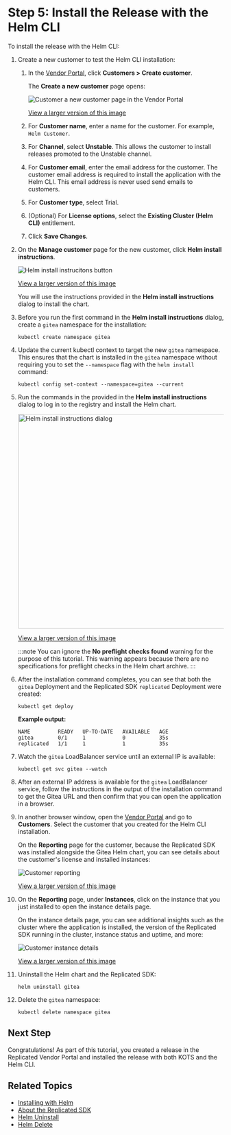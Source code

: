 # Step 5: Install the Release with the Helm CLI

To install the release with the Helm CLI:

1. Create a new customer to test the Helm CLI installation:

   1. In the [Vendor Portal](https://vendor.replicated.com), click **Customers > Create customer**.

      The **Create a new customer** page opens:

      ![Customer a new customer page in the Vendor Portal](/images/create-customer.png)

      [View a larger version of this image](/images/create-customer.png)

   1. For **Customer name**, enter a name for the customer. For example, `Helm Customer`.

   1. For **Channel**, select **Unstable**. This allows the customer to install releases promoted to the Unstable channel.

   1. For **Customer email**, enter the email address for the customer. The customer email address is required to install the application with the Helm CLI. This email address is never used send emails to customers.

   1. For **Customer type**, select Trial.

   1. (Optional) For **License options**, select the **Existing Cluster (Helm CLI)** entitlement. 

   1. Click **Save Changes**.

1. On the **Manage customer** page for the new customer, click **Helm install instructions**.

   ![Helm install instrucitons button](/images/tutorial-gitea-helm-customer-install-button.png)

   [View a larger version of this image](/images/tutorial-gitea-helm-customer-install-button.png)

   You will use the instructions provided in the **Helm install instructions** dialog to install the chart.

1. Before you run the first command in the **Helm install instructions** dialog, create a `gitea` namespace for the installation:

   ```
   kubectl create namespace gitea
   ```

1. Update the current kubectl context to target the new `gitea` namespace. This ensures that the chart is installed in the `gitea` namespace without requiring you to set the `--namespace` flag with the `helm install` command:

   ```
   kubectl config set-context --namespace=gitea --current
   ```

1. Run the commands in the provided in the **Helm install instructions** dialog to log in to the registry and install the Helm chart.

   <img alt="Helm install instructions dialog" src="/images/tutorial-gitea-helm-install-instructions.png" width="500px"/>

   [View a larger version of this image](/images/tutorial-gitea-helm-install-instructions.png)

   :::note
   You can ignore the **No preflight checks found** warning for the purpose of this tutorial. This warning appears because there are no specifications for preflight checks in the Helm chart archive.
   :::

1. After the installation command completes, you can see that both the `gitea` Deployment and the Replicated SDK `replicated` Deployment were created:

   ```
   kubectl get deploy
   ```
   **Example output:**
   ```
   NAME         READY   UP-TO-DATE   AVAILABLE   AGE
   gitea        0/1     1            0           35s
   replicated   1/1     1            1           35s
   ```

1. Watch the `gitea` LoadBalancer service until an external IP is available:

   ```
   kubectl get svc gitea --watch
   ```

1. After an external IP address is available for the `gitea` LoadBalancer service, follow the instructions in the output of the installation command to get the Gitea URL and then confirm that you can open the application in a browser.

1. In another browser window, open the [Vendor Portal](https://vendor.replicated.com/) and go to **Customers**. Select the customer that you created for the Helm CLI installation.

    On the **Reporting** page for the customer, because the Replicated SDK was installed alongside the Gitea Helm chart, you can see details about the customer's license and installed instances:

    ![Customer reporting](/images/tutorial-gitea-helm-reporting.png)

    [View a larger version of this image](/images/tutorial-gitea-helm-reporting.png)

1. On the **Reporting** page, under **Instances**, click on the instance that you just installed to open the instance details page.

    On the instance details page, you can see additional insights such as the cluster where the application is installed, the version of the Replicated SDK running in the cluster, instance status and uptime, and more:

    ![Customer instance details](/images/tutorial-gitea-helm-instance.png)

    [View a larger version of this image](/images/tutorial-gitea-helm-instance.png)

1. Uninstall the Helm chart and the Replicated SDK:

    ```
    helm uninstall gitea
    ```

1. Delete the `gitea` namespace:
 
    ```
    kubectl delete namespace gitea
    ```

## Next Step

Congratulations! As part of this tutorial, you created a release in the Replicated Vendor Portal and installed the release with both KOTS and the Helm CLI.

## Related Topics

* [Installing with Helm](/vendor/install-with-helm)
* [About the Replicated SDK](/vendor/replicated-sdk-overview)
* [Helm Uninstall](https://helm.sh/docs/helm/helm_uninstall/)
* [Helm Delete](https://helm.sh/docs/helm/helm_delete/)
